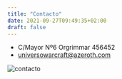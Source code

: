 ```yaml
---
title: "Contacto"
date: 2021-09-27T09:49:35+02:00
draft: false
---
```



* C/Mayor Nº6 Orgrimmar 456452
* universowarcraft@azeroth.com
  
![contacto](/img/buzon.jpg)
